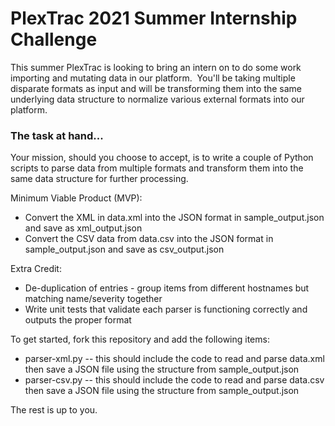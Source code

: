 # PlexTrac 2021 Summer Internship Challenge

This summer PlexTrac is looking to bring an intern on to do some work importing and mutating data in our platform.  You'll be taking multiple disparate formats as input and will be transforming them into the same underlying data structure to normalize various external formats into our platform.

### The task at hand...

Your mission, should you choose to accept, is to write a couple of Python scripts to parse data from multiple formats and transform them into the same data structure for further processing.  

Minimum Viable Product (MVP):
- Convert the XML in data.xml into the JSON format in sample_output.json and save as xml_output.json
- Convert the CSV data from data.csv into the JSON format in sample_output.json and save as csv_output.json

Extra Credit:
- De-duplication of entries - group items from different hostnames but matching name/severity together
- Write unit tests that validate each parser is functioning correctly and outputs the proper format

To get started, fork this repository and add the following items:

- parser-xml.py -- this should include the code to read and parse data.xml then save a JSON file using the structure from sample_output.json
- parser-csv.py -- this should include the code to read and parse data.csv then save a JSON file using the structure from sample_output.json

The rest is up to you.
